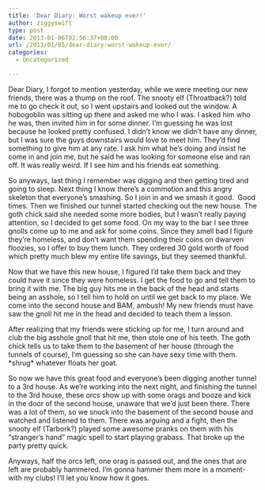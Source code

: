 ```yaml
---
title: 'Dear Diary: Worst wakeup ever!'
author: ziggyswift
type: post
date: 2013-01-06T02:56:37+00:00
url: /2013/01/05/dear-diary-worst-wakeup-ever/
categories:
  - Uncategorized

---
```

Dear Diary, I forgot to mention yesterday, while we were meeting our new friends, there was a thump on the roof. The snooty elf (Throatback?) told me to go check it out, so I went upstairs and looked out the window. A hobogoblin was sitting up there and asked me who I was. I asked him who he was, then invited him in for some dinner. I&#8217;m guessing he was lost because he looked pretty confused. I didn&#8217;t know we didn&#8217;t have any dinner, but I was sure the guys downstairs would love to meet him. They&#8217;d find something to give him at any rate. I ask him what he&#8217;s doing and insist he come in and join me, but he said he was looking for someone else and ran off. It was really weird. If I see him and his friends eat something.

So anyways, last thing I remember was digging and then getting tired and going to sleep. Next thing I know there&#8217;s a commotion and this angry skeleton that everyone&#8217;s smashing. So I join in and we smash it good.  Good times. Then we finished our tunnel started checking out the new house. The goth chick said she needed some more bodies, but I wasn&#8217;t really paying attention, so I decided to get some food. On my way to the bar I see three gnolls come up to me and ask for some coins. Since they smell bad I figure they&#8217;re homeless, and don&#8217;t want them spending their coins on dwarven floozies, so I offer to buy them lunch. They ordered 30 gold worth of food which pretty much blew my entire life savings, but they seemed thankful.

Now that we have this new house, I figured I&#8217;d take them back and they could have it since they were homeless. I get the food to go and tell them to bring it with me. The big guy hits me in the back of the head and starts being an asshole, so I tell him to hold on until we get back to my place. We come into the second house and BAM, ambush! My new friends must have saw the gnoll hit me in the head and decided to teach them a lesson.

After realizing that my friends were sticking up for me, I turn around and club the big asshole gnoll that hit me, then stole one of his teeth. The goth chick tells us to take them to the basement of her house (through the tunnels of course), I&#8217;m guessing so she can have sexy time with them. \*shrug\* whatever floats her goat.

So now we have this great food and everyone&#8217;s been digging another tunnel to a 3rd house. As we&#8217;re working into the next night, and finishing the tunnel to the 3rd house, these orcs show up with some orags and booze and kick in the door of the second house, unaware that we&#8217;d just been there. There was a lot of them, so we snuck into the basement of the second house and watched and listened to them. There was arguing and a fight, then the snooty elf (Tarbork?) played some awesome pranks on them with his &#8220;stranger&#8217;s hand&#8221; magic spell to start playing grabass. That broke up the party pretty quick.

Anyways, half the orcs left, one orag is passed out, and the ones that are left are probably hammered. I&#8217;m gonna hammer them more in a moment- with my clubs! I&#8217;ll let you know how it goes.